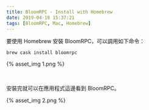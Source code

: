 ```yaml
---
title: BloomRPC - Install with Homebrew
date: 2019-04-18 15:37:21
tags: [BloomRPC, Mac, Homebrew]
---
```


要使用 Homebrew 安裝 BloomRPC，可以調用如下命令：    

<!-- More -->

    brew cask install bloomrpc

{% asset_img 1.png %}

<br/>


安裝完就可以在應用程式這邊看到 BloomRPC。  

{% asset_img 2.png %}
